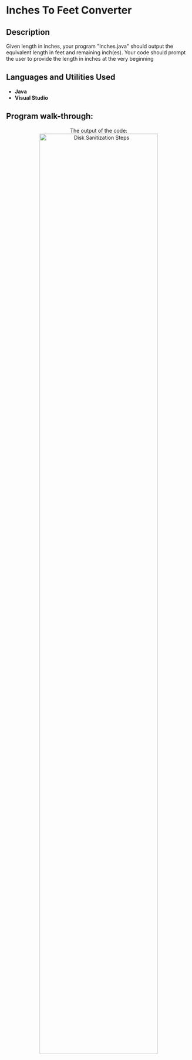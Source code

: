 <h1>Inches To Feet Converter</h1>


<h2>Description</h2>
Given length in inches,  your program "Inches.java" should output the equivalent length in feet and remaining inch(es). Your code should prompt the user to provide the length in inches at the very beginning 
<br />


<h2>Languages and Utilities Used</h2>

- <b>Java</b> 
- <b>Visual Studio</b>

<h2>Program walk-through:</h2>

<p align="center">
The output of the code: <br/>
<img src="https://i.imgur.com/rhzeyBE.png" height="80%" width="80%" alt="Disk Sanitization Steps"/>
<br />


